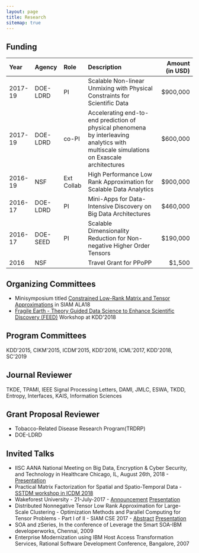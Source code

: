 ```yaml
---
layout: page
title: Research
sitemap: true
---
```

## Funding

|Year    | Agency    | Role  |Description    | Amount (in USD)   |
|:------  | :-----     | :----- |:-------        | ------:      |
 2017-19 |DOE-LDRD  | PI    | Scalable Non-linear Unmixing with Physical Constraints for Scientific Data    | $900,000 |
 2017-19 | DOE-LDRD | co-PI  | Accelerating end-to-end prediction of physical phenomena by interleaving analytics with multiscale simulations on Exascale architectures | $600,000
  2016-19 | NSF      | Ext Collab | High Performance Low Rank Approximation for Scalable Data Analytics  | $900,000 |
2016-17  |DOE-LDRD   |PI      | Mini-Apps for Data-Intensive Discovery on Big Data Architectures      | $460,000  |
2016-17  |DOE-SEED   |PI      | Scalable Dimensionality Reduction for Non-negative Higher Order Tensors   | $190,000 |
2016    |  NSF      |       |   Travel Grant for PPoPP  | $1,500 |

## Organizing Committees

* Minisymposium titled [Constrained Low-Rank Matrix and Tensor Approximations](http://users.wfu.edu/ballard/SIAM-ALA18/) in SIAM ALA18
* [Fragile Earth - Theory Guided Data Science to Enhance Scientific Discovery (FEED)](https://ai4good.org/kdd-2018-workshop/) Workshop at KDD'2018

## Program Committees

KDD'2015, CIKM'2015, ICDM'2015, KDD'2016, ICML'2017, KDD'2018,  SC'2019

## Journal Reviewer

TKDE, TPAMI, IEEE Signal Processing Letters, DAMI, JMLC, ESWA, TKDD, Entropy, Interfaces, KAIS, Information Sciences

## Grant Proposal Reviewer

* Tobacco-Related Disease Research Program(TRDRP)
* DOE-LDRD

## Invited Talks

* IISC AANA National Meeting on Big Data, Encryption & Cyber Security, and Technology in Healthcare Chicago, IL, August 26th, 2018 - [Presentation](files/iiscaana18.pdf) 
* Practical Matrix Factorization for Spatial and Spatio-Temporal Data - [SSTDM workshop in ICDM 2018](https://research.csc.ncsu.edu/stac/conferences/ICDM-SSTDM17/) 
* Wakeforest University - 21-July-2017 - [Announcement](figs/wakeforest.jpg) [Presentation](files/wakeforest.pdf)
* Distributed Nonnegative Tensor Low Rank Approximation for Large-Scale Clustering - Optimization Methods and Parallel Computing for Tensor Problems - Part I of II - SIAM CSE 2017 - [Abstract](http://meetings.siam.org/sess/dsp_talk.cfm?p=81557) [Presentation](files/siamcse18.pdf)
* SOA and zSeries, In the conference of Leverage the Smart SOA-IBM developerworks, Chennai, 2009
* Enterprise Modernization using IBM Host Access Transformation Services, Rational Software Development Conference, Bangalore,  2007